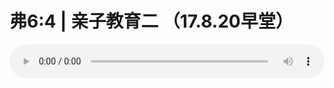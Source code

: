 # 弗6:4 | 亲子教育二 （17.8.20早堂）

<audio style="width: 100%;" preload="false" controls controlslist="nodownload"><source src="//cdn.simai.ml/audio/mp3/old/12188.mp3" type="audio/mpeg">Your browser does not support the audio element.</audio>



